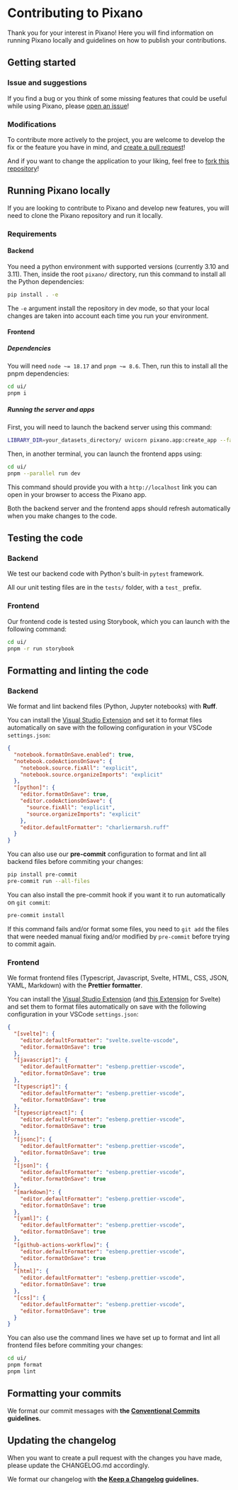 # Contributing to Pixano

Thank you for your interest in Pixano! Here you will find information on running Pixano locally and guidelines on how to publish your contributions.

## Getting started

### Issue and suggestions

If you find a bug or you think of some missing features that could be useful while using Pixano, please [open an issue](https://github.com/pixano/pixano/issues)!

### Modifications

To contribute more actively to the project, you are welcome to develop the fix or the feature you have in mind, and [create a pull request](https://github.com/pixano/pixano/pulls)!

And if you want to change the application to your liking, feel free to [fork this repository](https://github.com/pixano/pixano/fork)!

## Running Pixano locally

If you are looking to contribute to Pixano and develop new features, you will need to clone the Pixano repository and run it locally.

### Requirements

#### Backend

You need a python environment with supported versions (currently 3.10 and 3.11). Then, inside the root `pixano/` directory, run this command to install all the Python dependencies:

```bash
pip install . -e
```

The `-e` argument install the repository in dev mode, so that your local changes are taken into account each time you run your environment.

#### Frontend

##### Dependencies

You will need `node ~= 18.17` and `pnpm ~= 8.6`. Then, run this to install all the pnpm dependencies:

```bash
cd ui/
pnpm i
```

##### Running the server and apps

First, you will need to launch the backend server using this command:

```bash
LIBRARY_DIR=your_datasets_directory/ uvicorn pixano.app:create_app --factory --reload
```

Then, in another terminal, you can launch the frontend apps using:

```bash
cd ui/
pnpm --parallel run dev
```

This command should provide you with a `http://localhost` link you can open in your browser to access the Pixano app.

Both the backend server and the frontend apps should refresh automatically when you make changes to the code.

## Testing the code

### Backend

We test our backend code with Python's built-in `pytest` framework.

All our unit testing files are in the `tests/` folder, with a `test_` prefix.

### Frontend

Our frontend code is tested using Storybook, which you can launch with the following command:

```bash
cd ui/
pnpm -r run storybook
```

## Formatting and linting the code

### Backend

We format and lint backend files (Python, Jupyter notebooks) with **Ruff**.

You can install the [Visual Studio Extension](https://marketplace.visualstudio.com/items?itemName=charliermarsh.ruff) and set it to format files automatically on save with the following configuration in your VSCode `settings.json`:

```json
{
  "notebook.formatOnSave.enabled": true,
  "notebook.codeActionsOnSave": {
    "notebook.source.fixAll": "explicit",
    "notebook.source.organizeImports": "explicit"
  },
  "[python]": {
    "editor.formatOnSave": true,
    "editor.codeActionsOnSave": {
      "source.fixAll": "explicit",
      "source.organizeImports": "explicit"
    },
    "editor.defaultFormatter": "charliermarsh.ruff"
  }
}
```

You can also use our **pre-commit** configuration to format and lint all backend files before commiting your changes:

```bash
pip install pre-commit
pre-commit run --all-files
```

You can also install the pre-commit hook if you want it to run automatically on `git commit`:

```bash
pre-commit install
```

If this command fails and/or format some files, you need to `git add` the files that were needed manual fixing and/or modified by `pre-commit` before trying to commit again.

### Frontend

We format frontend files (Typescript, Javascript, Svelte, HTML, CSS, JSON, YAML, Markdown) with the **Prettier formatter**.

You can install the <a href="https://marketplace.visualstudio.com/items?itemName=esbenp.prettier-vscode" target="_blank">Visual Studio Extension</a> (and <a href="https://marketplace.visualstudio.com/items?itemName=svelte.svelte-vscode
" target="_blank">this Extension</a> for Svelte) and set them to format files automatically on save with the following configuration in your VSCode `settings.json`:

```json
{
  "[svelte]": {
    "editor.defaultFormatter": "svelte.svelte-vscode",
    "editor.formatOnSave": true
  },
  "[javascript]": {
    "editor.defaultFormatter": "esbenp.prettier-vscode",
    "editor.formatOnSave": true
  },
  "[typescript]": {
    "editor.defaultFormatter": "esbenp.prettier-vscode",
    "editor.formatOnSave": true
  },
  "[typescriptreact]": {
    "editor.defaultFormatter": "esbenp.prettier-vscode",
    "editor.formatOnSave": true
  },
  "[jsonc]": {
    "editor.defaultFormatter": "esbenp.prettier-vscode",
    "editor.formatOnSave": true
  },
  "[json]": {
    "editor.defaultFormatter": "esbenp.prettier-vscode",
    "editor.formatOnSave": true
  },
  "[markdown]": {
    "editor.defaultFormatter": "esbenp.prettier-vscode",
    "editor.formatOnSave": true
  },
  "[yaml]": {
    "editor.defaultFormatter": "esbenp.prettier-vscode",
    "editor.formatOnSave": true
  },
  "[github-actions-workflow]": {
    "editor.defaultFormatter": "esbenp.prettier-vscode",
    "editor.formatOnSave": true
  },
  "[html]": {
    "editor.defaultFormatter": "esbenp.prettier-vscode",
    "editor.formatOnSave": true
  },
  "[css]": {
    "editor.defaultFormatter": "esbenp.prettier-vscode",
    "editor.formatOnSave": true
  }
}
```

You can also use the command lines we have set up to format and lint all frontend files before commiting your changes:

```bash
cd ui/
pnpm format
pnpm lint
```

## Formatting your commits

We format our commit messages with **the <a href="https://www.conventionalcommits.org/en/v1.0.0/#summary" target="_blank">Conventional Commits</a> guidelines.**

## Updating the changelog

When you want to create a pull request with the changes you have made, please update the CHANGELOG.md accordingly.

We format our changelog with **the <a href="https://keepachangelog.com/en/1.1.0/#how" target="_blank">Keep a Changelog</a> guidelines.**
